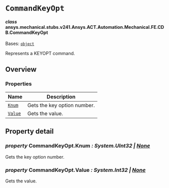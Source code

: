 <!-- vale off -->

<a id="commandkeyopt"></a>

# `CommandKeyOpt`

<a id="ansys.mechanical.stubs.v241.Ansys.ACT.Automation.Mechanical.FE.CDB.CommandKeyOpt"></a>

#### *class* ansys.mechanical.stubs.v241.Ansys.ACT.Automation.Mechanical.FE.CDB.CommandKeyOpt

Bases: [`object`](https://docs.python.org/3/library/functions.html#object)

Represents a KEYOPT command.

<!-- !! processed by numpydoc !! -->

<a id="overview"></a>

## Overview

### Properties

| Name | Description |
|---------------------------------|-------------------------------|
| [`Knum`](#CommandKeyOpt.Knum)   | Gets the key option number.   |
| [`Value`](#CommandKeyOpt.Value) | Gets the value.               |

<a id="property-detail"></a>

## Property detail

<a id="CommandKeyOpt.Knum"></a>

### *property* CommandKeyOpt.Knum *: System.UInt32 | [None](https://docs.python.org/3/library/constants.html#None)*

Gets the key option number.

<!-- !! processed by numpydoc !! -->

<a id="CommandKeyOpt.Value"></a>

### *property* CommandKeyOpt.Value *: System.Int32 | [None](https://docs.python.org/3/library/constants.html#None)*

Gets the value.

<!-- !! processed by numpydoc !! -->
<!-- vale on -->
